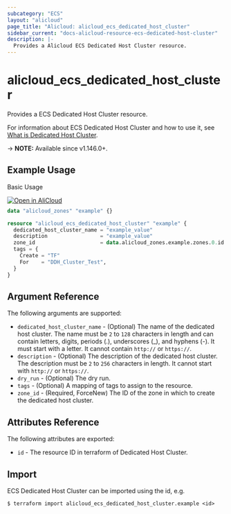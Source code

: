 ```yaml
---
subcategory: "ECS"
layout: "alicloud"
page_title: "Alicloud: alicloud_ecs_dedicated_host_cluster"
sidebar_current: "docs-alicloud-resource-ecs-dedicated-host-cluster"
description: |-
  Provides a Alicloud ECS Dedicated Host Cluster resource.
---
```


# alicloud_ecs_dedicated_host_cluster

Provides a ECS Dedicated Host Cluster resource.

For information about ECS Dedicated Host Cluster and how to use it, see [What is Dedicated Host Cluster](https://www.alibabacloud.com/help/en/doc-detail/184667.html).

-> **NOTE:** Available since v1.146.0+.

## Example Usage

Basic Usage

<div style="display: block;margin-bottom: 40px;"><div class="oics-button" style="float: right;position: absolute;margin-bottom: 10px;">
  <a href="https://api.aliyun.com/api-tools/terraform?resource=alicloud_ecs_dedicated_host_cluster&exampleId=443e4b24-10e5-c4c3-39b7-cc63ac077e8c027af55b&activeTab=example&spm=docs.r.ecs_dedicated_host_cluster.0.443e4b2410&intl_lang=EN_US" target="_blank">
    <img alt="Open in AliCloud" src="https://img.alicdn.com/imgextra/i1/O1CN01hjjqXv1uYUlY56FyX_!!6000000006049-55-tps-254-36.svg" style="max-height: 44px; max-width: 100%;">
  </a>
</div></div>

```terraform
data "alicloud_zones" "example" {}

resource "alicloud_ecs_dedicated_host_cluster" "example" {
  dedicated_host_cluster_name = "example_value"
  description                 = "example_value"
  zone_id                     = data.alicloud_zones.example.zones.0.id
  tags = {
    Create = "TF"
    For    = "DDH_Cluster_Test",
  }
}
```

## Argument Reference

The following arguments are supported:

* `dedicated_host_cluster_name` - (Optional) The name of the dedicated host cluster. The name must be `2` to `128` characters in length and can contain letters, digits, periods (.), underscores (_), and hyphens (-). It must start with a letter. It cannot contain `http://` or `https://`.
* `description` - (Optional) The description of the dedicated host cluster. The description must be `2` to `256` characters in length. It cannot start with `http://` or `https://`.
* `dry_run` - (Optional) The dry run.
* `tags` - (Optional) A mapping of tags to assign to the resource.
* `zone_id` - (Required, ForceNew) The ID of the zone in which to create the dedicated host cluster.

## Attributes Reference

The following attributes are exported:

* `id` - The resource ID in terraform of Dedicated Host Cluster.

## Import

ECS Dedicated Host Cluster can be imported using the id, e.g.

```shell
$ terraform import alicloud_ecs_dedicated_host_cluster.example <id>
```